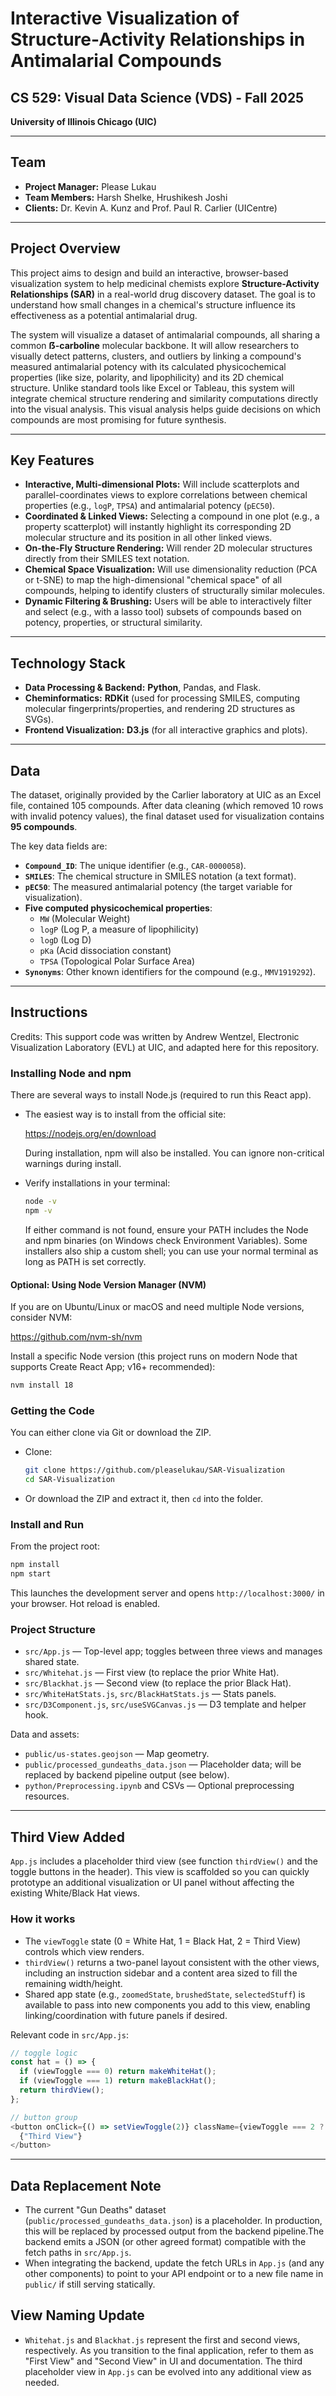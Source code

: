 
# Interactive Visualization of Structure-Activity Relationships in Antimalarial Compounds

## CS 529: Visual Data Science (VDS) - Fall 2025

**University of Illinois Chicago (UIC)**

-----

## Team

  * **Project Manager:** Please Lukau
  * **Team Members:** Harsh Shelke, Hrushikesh Joshi
  * **Clients:** Dr. Kevin A. Kunz and Prof. Paul R. Carlier (UICentre)

-----

## Project Overview

This project aims to design and build an interactive, browser-based visualization system to help medicinal chemists explore **Structure-Activity Relationships (SAR)** in a real-world drug discovery dataset. The goal is to understand how small changes in a chemical's structure influence its effectiveness as a potential antimalarial drug.

The system will visualize a dataset of antimalarial compounds, all sharing a common **ẞ-carboline** molecular backbone. It will allow researchers to visually detect patterns, clusters, and outliers by linking a compound's measured antimalarial potency with its calculated physicochemical properties (like size, polarity, and lipophilicity) and its 2D chemical structure. Unlike standard tools like Excel or Tableau, this system will integrate chemical structure rendering and similarity computations directly into the visual analysis. This visual analysis helps guide decisions on which compounds are most promising for future synthesis.

-----

## Key Features

  * **Interactive, Multi-dimensional Plots:** Will include scatterplots and parallel-coordinates views to explore correlations between chemical properties (e.g., `logP`, `TPSA`) and antimalarial potency (`pEC50`).
  * **Coordinated & Linked Views:** Selecting a compound in one plot (e.g., a property scatterplot) will instantly highlight its corresponding 2D molecular structure and its position in all other linked views.
  * **On-the-Fly Structure Rendering:** Will render 2D molecular structures directly from their SMILES text notation.
  * **Chemical Space Visualization:** Will use dimensionality reduction (PCA or t-SNE) to map the high-dimensional "chemical space" of all compounds, helping to identify clusters of structurally similar molecules.
  * **Dynamic Filtering & Brushing:** Users will be able to interactively filter and select (e.g., with a lasso tool) subsets of compounds based on potency, properties, or structural similarity.

-----

## Technology Stack

  * **Data Processing & Backend:** **Python**, Pandas, and Flask.
  * **Cheminformatics:** **RDKit** (used for processing SMILES, computing molecular fingerprints/properties, and rendering 2D structures as SVGs).
  * **Frontend Visualization:** **D3.js** (for all interactive graphics and plots).

-----

## Data

The dataset, originally provided by the Carlier laboratory at UIC as an Excel file, contained 105 compounds. After data cleaning (which removed 10 rows with invalid potency values), the final dataset used for visualization contains **95 compounds**.

The key data fields are:

  * **`Compound_ID`**: The unique identifier (e.g., `CAR-0000058`).
  * **`SMILES`**: The chemical structure in SMILES notation (a text format).
  * **`pEC50`**: The measured antimalarial potency (the target variable for visualization).
  * **Five computed physicochemical properties**:
      * `MW` (Molecular Weight)
      * `logP` (Log P, a measure of lipophilicity)
      * `logD` (Log D)
      * `pKa` (Acid dissociation constant)
      * `TPSA` (Topological Polar Surface Area)
  * **`Synonyms`**: Other known identifiers for the compound (e.g., `MMV1919292`).

-----

## Instructions

Credits: This support code was written by Andrew Wentzel, Electronic Visualization Laboratory (EVL) at UIC, and adapted here for this repository.

### Installing Node and npm

There are several ways to install Node.js (required to run this React app).

- The easiest way is to install from the official site:

  https://nodejs.org/en/download

  During installation, npm will also be installed. You can ignore non-critical warnings during install.

- Verify installations in your terminal:

  ```bash
  node -v
  npm -v
  ```

  If either command is not found, ensure your PATH includes the Node and npm binaries (on Windows check Environment Variables). Some installers also ship a custom shell; you can use your normal terminal as long as PATH is set correctly.

#### Optional: Using Node Version Manager (NVM)

If you are on Ubuntu/Linux or macOS and need multiple Node versions, consider NVM:

https://github.com/nvm-sh/nvm

Install a specific Node version (this project runs on modern Node that supports Create React App; v16+ recommended):

```bash
nvm install 18
```

### Getting the Code

You can either clone via Git or download the ZIP.

- Clone:
  ```bash
  git clone https://github.com/pleaselukau/SAR-Visualization
  cd SAR-Visualization
  ```
- Or download the ZIP and extract it, then `cd` into the folder.

### Install and Run

From the project root:

```bash
npm install
npm start
```

This launches the development server and opens `http://localhost:3000/` in your browser. Hot reload is enabled.

### Project Structure

- `src/App.js` — Top-level app; toggles between three views and manages shared state.
- `src/Whitehat.js` — First view (to replace the prior White Hat).
- `src/Blackhat.js` — Second view (to replace the prior Black Hat).
- `src/WhiteHatStats.js`, `src/BlackHatStats.js` — Stats panels.
- `src/D3Component.js`, `src/useSVGCanvas.js` — D3 template and helper hook.

Data and assets:

- `public/us-states.geojson` — Map geometry.
- `public/processed_gundeaths_data.json` — Placeholder data; will be replaced by backend pipeline output (see below).
- `python/Preprocessing.ipynb` and CSVs — Optional preprocessing resources.


-----

## Third View Added

`App.js` includes a placeholder third view (see function `thirdView()` and the toggle buttons in the header). This view is scaffolded so you can quickly prototype an additional visualization or UI panel without affecting the existing White/Black Hat views.

### How it works

- The `viewToggle` state (0 = White Hat, 1 = Black Hat, 2 = Third View) controls which view renders.
- `thirdView()` returns a two-panel layout consistent with the other views, including an instruction sidebar and a content area sized to fill the remaining width/height.
- Shared app state (e.g., `zoomedState`, `brushedState`, `selectedStuff`) is available to pass into new components you add to this view, enabling linking/coordination with future panels if desired.

Relevant code in `src/App.js`:

```javascript
// toggle logic
const hat = () => {
  if (viewToggle === 0) return makeWhiteHat();
  if (viewToggle === 1) return makeBlackHat();
  return thirdView();
};

// button group
<button onClick={() => setViewToggle(2)} className={viewToggle === 2 ? 'inactiveButton' : 'activeButton'}>
  {"Third View"}
</button>
```

-----

## Data Replacement Note

- The current "Gun Deaths" dataset (`public/processed_gundeaths_data.json`) is a placeholder. In production, this will be replaced by processed output from the backend pipeline.The backend emits a JSON (or other agreed format) compatible with the fetch paths in `src/App.js`.
- When integrating the backend, update the fetch URLs in `App.js` (and any other components) to point to your API endpoint or to a new file name in `public/` if still serving statically.

## View Naming Update

- `Whitehat.js` and `Blackhat.js` represent the first and second views, respectively. As you transition to the final application, refer to them as "First View" and "Second View" in UI and documentation. The third placeholder view in `App.js` can be evolved into any additional view as needed.

